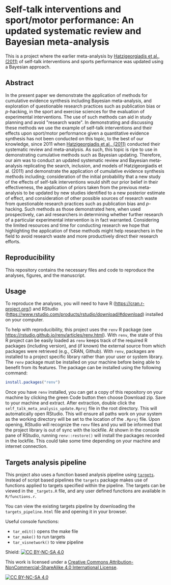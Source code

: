 #   Self-talk interventions and sport/motor performance: An updated systematic review and Bayesian meta-analysis

This is a project where the earlier meta-analysis by [Hatzigeorgiadis et al., (2011)](https://journals.sagepub.com/doi/abs/10.1177/1745691611413136) of self-talk interventions and sports performance was updated using a Bayesian approach.

## Abstract

  In the present paper we demonstrate the application of methods for cumulative evidence synthesis including Bayesian meta-analysis, and exploration of questionable research practices such as publication bias or *p*-hacking, in the sport and exercise sciences for the evaluation of experimental interventions. The use of such methods can aid in study planning and avoid "research waste". In demonstrating and discussing these methods we use the example of self-talk interventions and their effects upon sport/motor performance given a quantitative evidence synthesis has not been conducted on this topic, to the best of our knowledge, since 2011 when [Hatzigeorgiadis et al., (2011)](https://journals.sagepub.com/doi/abs/10.1177/1745691611413136) conducted their systematic review and meta-analysis. As such, this topic is ripe to use in demonstrating cumulative methods such as Bayesian updating. Therefore, our aim was to conduct an updated systematic review and Bayesian meta-analysis replicating the search, inclusion, and models of Hatzigeorgiadis et al. (2011) and demonstrate the application of cumulative evidence synthesis methods including; consideration of the initial probability that a new study of the effects of self-talk interventions would shift our prior belief in their effectiveness, the application of priors taken from the previous meta-analysis to be updated by new studies identified to a new posterior estimate of effect, and consideration of other possible sources of research waste from questionable research practices such as publication bias and *p*-hacking. Such methods as those demonstrated here, when used prospectively, can aid researchers in determining whether further research of a particular experimental intervention is in fact warranted. Considering the limited resources and time for conducting research we hope that highlighting the application of these methods might help researchers in the field to avoid research waste and more productively direct their research efforts.


## Reproducibility
This repository contains the necessary files and code to reproduce the analyses, figures, and the manuscript. 

## Usage
To reproduce the analyses, you will need to have R (https://cran.r-project.org/) and RStudio (https://www.rstudio.com/products/rstudio/download/#download) installed on your computer.

To help with reproducibility, this project uses the `renv` R package (see https://rstudio.github.io/renv/articles/renv.html). With `renv`, the state of this R project can be easily loaded as `renv` keeps track of the required R packages (including version), and (if known) the external source from which packages were retrieved (e.g., CRAN, Github). With `renv`, packages are installed to a project specific library rather than your user or system library. The `renv` package must be installed on your machine before being able to benefit from its features. The package can be installed using the following command:

``` r
install.packages("renv")
```

Once you have `renv` installed, you can get a copy of this repository on your machine by clicking the green Code button then choose Download zip. Save to your machine and extract. After extraction, double click the `self_talk_meta_analysis_update.Rproj` file in the root directory. This will automatically open RStudio. This will ensure all paths work on your system as the working directory will be set to the location of the `.Rproj` file. Upon opening, RStudio will recognize the `renv` files and you will be informed that the project library is out of sync with the lockfile. At shown in the console pane of RStudio, running `renv::restore()` will install the packages recorded in the lockfile. This could take some time depending on your machine and internet connection.

## Targets analysis pipeline

This project also uses a function based analysis pipeline using
[`targets`](https://books.ropensci.org/targets/). Instead of script based pipelines the `targets` package makes use of functions applied to targets specified within the pipeline. The targets can be viewed in the `_targets.R` file, and any user defined functions are available in `R/functions.r`.

You can view the existing targets pipeline by downloading the `targets_pipeline.html` file and opening it in your browser.

Useful console functions:

- `tar_edit()` opens the make file
- `tar_make()` to run targets
- `tar_visnetwork()` to view pipeline

Shield: [![CC BY-NC-SA 4.0][cc-by-nc-sa-shield]][cc-by-nc-sa]

This work is licensed under a
[Creative Commons Attribution-NonCommercial-ShareAlike 4.0 International License][cc-by-nc-sa].

[![CC BY-NC-SA 4.0][cc-by-nc-sa-image]][cc-by-nc-sa]

[cc-by-nc-sa]: http://creativecommons.org/licenses/by-nc-sa/4.0/
  [cc-by-nc-sa-image]: https://licensebuttons.net/l/by-nc-sa/4.0/88x31.png
[cc-by-nc-sa-shield]: https://img.shields.io/badge/License-CC%20BY--NC--SA%204.0-lightgrey.svg

